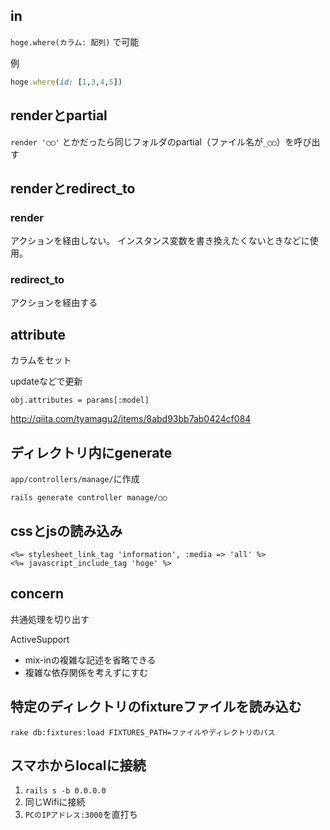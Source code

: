 ## in
`hoge.where(カラム: 配列)` で可能

例

```ruby
hoge.where(id: [1,3,4,5])
```

## renderとpartial
`render '◯◯'`
とかだったら同じフォルダのpartial（ファイル名が`_◯◯`）を呼び出す

## renderとredirect_to
### render
アクションを経由しない。
インスタンス変数を書き換えたくないときなどに使用。

### redirect_to
アクションを経由する


## attribute
カラムをセット

updateなどで更新

```
obj.attributes = params[:model]
```

<http://qiita.com/tyamagu2/items/8abd93bb7ab0424cf084>


## ディレクトリ内にgenerate
`app/controllers/manage/`に作成
```
rails generate controller manage/○○
```

## cssとjsの読み込み
```
<%= stylesheet_link_tag 'information', :media => 'all' %>
<%= javascript_include_tag 'hoge' %>
```

## concern
共通処理を切り出す

ActiveSupport

- mix-inの複雑な記述を省略できる
- 複雑な依存関係を考えずにすむ


## 特定のディレクトリのfixtureファイルを読み込む
```
rake db:fixtures:load FIXTURES_PATH=ファイルやディレクトリのパス
```


## スマホからlocalに接続
1. `rails s -b 0.0.0.0`
1. 同じWifiに接続
1. `PCのIPアドレス:3000`を直打ち
